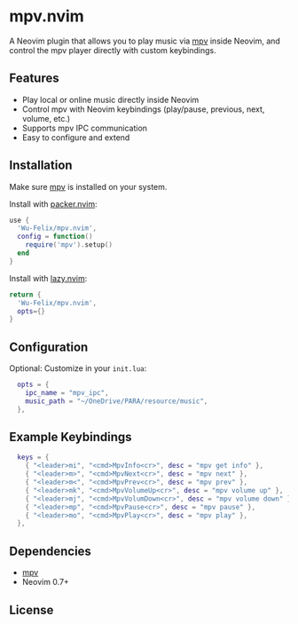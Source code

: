 # mpv.nvim

A Neovim plugin that allows you to play music via [mpv](https://mpv.io/) inside Neovim, and control the mpv player directly with custom keybindings.

## Features

- Play local or online music directly inside Neovim
- Control mpv with Neovim keybindings (play/pause, previous, next, volume, etc.)
- Supports mpv IPC communication
- Easy to configure and extend

## Installation

Make sure [mpv](https://mpv.io/) is installed on your system.

Install with [packer.nvim](https://github.com/wbthomason/packer.nvim):

```lua
use {
  'Wu-Felix/mpv.nvim',
  config = function()
    require('mpv').setup()
  end
}
```

Install with [lazy.nvim](https://github.com/folke/lazy.nvim):

```lua
return {
  'Wu-Felix/mpv.nvim',
  opts={}
}
```

## Configuration

Optional: Customize in your `init.lua`:

```lua
  opts = {
    ipc_name = "mpv_ipc",
    music_path = "~/OneDrive/PARA/resource/music",
  },
```

## Example Keybindings

```lua
  keys = {
    { "<leader>mi", "<cmd>MpvInfo<cr>", desc = "mpv get info" },
    { "<leader>m>", "<cmd>MpvNext<cr>", desc = "mpv next" },
    { "<leader>m<", "<cmd>MpvPrev<cr>", desc = "mpv prev" },
    { "<leader>mk", "<cmd>MpvVolumeUp<cr>", desc = "mpv volume up" },
    { "<leader>mj", "<cmd>MpvVolumDown<cr>", desc = "mpv volume down" },
    { "<leader>mp", "<cmd>MpvPause<cr>", desc = "mpv pause" },
    { "<leader>mo", "<cmd>MpvPlay<cr>", desc = "mpv play" },
  },
```

## Dependencies

- [mpv](https://mpv.io/)
- Neovim 0.7+

## License
